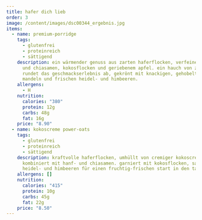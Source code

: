 ```yaml
---
title: hafer dich lieb
order: 3
image: /content/images/dsc00344_ergebnis.jpg
items:
  - name: premium-porridge
    tags:
      - glutenfrei
      - proteinreich
      - sättigend
    description: ein wärmender genuss aus zarten haferflocken, verfeinert mit hanf-
      und chiasamen, kokosflocken und geriebenem apfel. ein hauch von zimt
      rundet das geschmackserlebnis ab, gekrönt mit knackigen, gehobelten
      mandeln und frischen heidel- und himbeeren.
    allergens:
      - H
    nutrition:
      calories: "380"
      protein: 12g
      carbs: 48g
      fat: 16g
    price: "8.90"
  - name: kokoscreme power-oats
    tags:
      - glutenfrei
      - proteinreich
      - sättigend
    description: kraftvolle haferflocken, umhüllt von cremiger kokoscreme,
      kombiniert mit hanf- und chiasamen. garniert mit kokosflocken, saftigen
      heidel- und himbeeren für einen fruchtig-frischen start in den tag.
    allergens: []
    nutrition:
      calories: "415"
      protein: 10g
      carbs: 45g
      fat: 22g
    price: "8.50"
---
```

